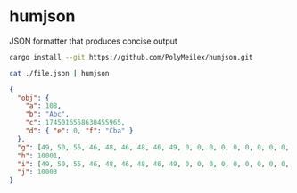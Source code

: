 # humjson

JSON formatter that produces concise output 

```sh
cargo install --git https://github.com/PolyMeilex/humjson.git

cat ./file.json | humjson
```

```json
{
  "obj": {
    "a": 108,
    "b": "Abc",
    "c": 1745016558630455965,
    "d": { "e": 0, "f": "Cba" }
  },
  "g": [49, 50, 55, 46, 48, 46, 48, 46, 49, 0, 0, 0, 0, 0, 0, 0, 0, 0, 0, 0, 0, 0, 0],
  "h": 10001,
  "i": [49, 50, 55, 46, 48, 46, 48, 46, 49, 0, 0, 0, 0, 0, 0, 0, 0, 0, 0, 0, 0, 0, 0],
  "j": 10003
}
```
